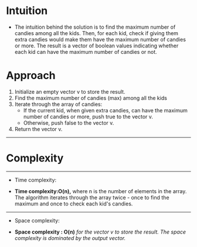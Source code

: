 # Intuition
<!-- Describe your first thoughts on how to solve this problem. -->


- The intuition behind the solution is to find the maximum number of candies among all the kids. Then, for each kid, check if giving them extra candies would make them have the maximum number of candies or more. The result is a vector of boolean values indicating whether each kid can have the maximum number of candies or not.





# Approach
<!-- Describe your approach to solving the problem. -->
1. Initialize an empty vector v to store the result.
2. Find the maximum number of candies (max) among all the kids
3. Iterate through the array of candies:
    - If the current kid, when given extra candies, can have the maximum number of candies or more, push true to the vector v.
    - Otherwise, push false to the vector v.
4. Return the vector v.

---


# Complexity

---


- Time complexity:
<!-- Add your time complexity here, e.g. $$O(n)$$ -->
- **Time complexity:O(n),** where n is the number of elements in the array. The algorithm iterates through the array twice - once to find the maximum and once to check each kid's candies.

---


- Space complexity:
<!-- Add your space complexity here, e.g. $$O(n)$$ -->
- **Space complexity : O(n)** *for the vector v to store the result. The space complexity is dominated by the output vector.*
